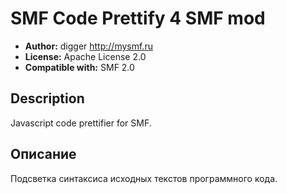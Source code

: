 # SMF Code Prettify 4 SMF mod
* **Author:** digger http://mysmf.ru
* **License:** Apache License 2.0
* **Compatible with:** SMF 2.0

## Description
Javascript code prettifier for SMF.

## Описание
Подсветка синтаксиса исходных текстов программного кода. 